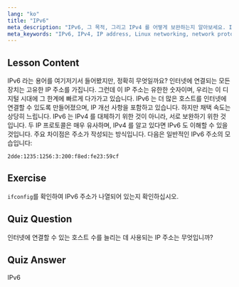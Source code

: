 ```yaml
---
lang: "ko"
title: "IPv6"
meta_description: "IPv6, 그 목적, 그리고 IPv4 를 어떻게 보완하는지 알아보세요. IPv6 주소 지정과 더 많은 장치를 인터넷에 연결하는 데 있어서의 역할을 이해합니다."
meta_keywords: "IPv6, IPv4, IP address, Linux networking, network protocols, 초보자, 튜토리얼, 가이드"
---
```


## Lesson Content

IPv6 라는 용어를 여기저기서 들어봤지만, 정확히 무엇일까요? 인터넷에 연결되는 모든 장치는 고유한 IP 주소를 가집니다. 그런데 이 IP 주소는 유한한 숫자이며, 우리는 이 디지털 시대에 그 한계에 빠르게 다가가고 있습니다. IPv6 는 더 많은 호스트를 인터넷에 연결할 수 있도록 만들어졌으며, IP 개선 사항을 포함하고 있습니다. 하지만 채택 속도는 상당히 느립니다. IPv6 는 IPv4 를 대체하기 위한 것이 아니라, 서로 보완하기 위한 것입니다. 두 IP 프로토콜은 매우 유사하며, IPv4 를 알고 있다면 IPv6 도 이해할 수 있을 것입니다. 주요 차이점은 주소가 작성되는 방식입니다. 다음은 일반적인 IPv6 주소의 모습입니다:

```plaintext
2dde:1235:1256:3:200:f8ed:fe23:59cf
```

## Exercise

`ifconfig`를 확인하여 IPv6 주소가 나열되어 있는지 확인하십시오.

## Quiz Question

인터넷에 연결할 수 있는 호스트 수를 늘리는 데 사용되는 IP 주소는 무엇입니까?

## Quiz Answer

IPv6
